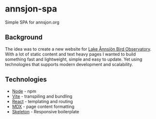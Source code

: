 # annsjon-spa

Simple SPA for annsjon.org

## Background

The idea was to create a new website for [Lake Ånnsjön Bird Observatory](http://www.annsjon.org).
With a lot of static content and text heavy pages I wanted to build something fast and lightweight, simple and easy to update. Yet using technologies that supports modern development and scalability.

## Technologies

- [Node] - npm
- [Vite] - transpiling and bundling
- [React] - templating and routing
- [MDX] - page content formatting
- [Skeleton] - Responsive boilerplate

[Node]: https://nodejs.org/en/
[Vite]: https://vitejs.dev/
[React]: https://react.dev/
[MDX]: https://mdxjs.com/
[Skeleton]: http://getskeleton.com/
